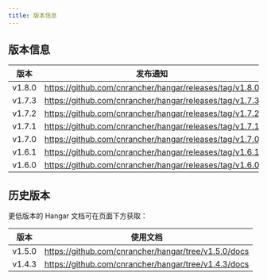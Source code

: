 ```yaml
---
title: 版本信息
---
```


## 版本信息

| 版本    | 发布通知 |
|:-------:|:------:|
| v1.8.0  | https://github.com/cnrancher/hangar/releases/tag/v1.8.0 |
| v1.7.3  | https://github.com/cnrancher/hangar/releases/tag/v1.7.3 |
| v1.7.2  | https://github.com/cnrancher/hangar/releases/tag/v1.7.2 |
| v1.7.1  | https://github.com/cnrancher/hangar/releases/tag/v1.7.1 |
| v1.7.0  | https://github.com/cnrancher/hangar/releases/tag/v1.7.0 |
| v1.6.1  | https://github.com/cnrancher/hangar/releases/tag/v1.6.1 |
| v1.6.0  | https://github.com/cnrancher/hangar/releases/tag/v1.6.0 |

## 历史版本

更低版本的 Hangar 文档可在页面下方获取：

| 版本     | 使用文档 |
|:-------:|:-------:|
| v1.5.0  | https://github.com/cnrancher/hangar/tree/v1.5.0/docs |
| v1.4.3  | https://github.com/cnrancher/hangar/tree/v1.4.3/docs |
